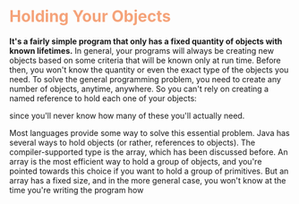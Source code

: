 # <font color=#f5a37a>Holding Your Objects</font>
**It's a fairly simple program that only has a fixed quantity of objects with known lifetimes.** 
In general, your programs will always be creating new objects based on some criteria that will
be known only at run time. Before then, you won't know the quantity or even the exact type
of the objects you need. To solve the general programming problem, you need to create any
number of objects, anytime, anywhere. So you can't rely on creating a named reference to
hold each one of your objects:


since you'll never know how many of these you'll actually need.

Most languages provide some way to solve this essential problem. Java has several ways to
hold objects (or rather, references to objects). The compiler-supported type is the array,
which has been discussed before. An array is the most efficient way to hold a group of objects,
and you're pointed towards this choice if you want to hold a group of primitives. But an array
has a fixed size, and in the more general case, you won't know at the time you're writing the
program how 
